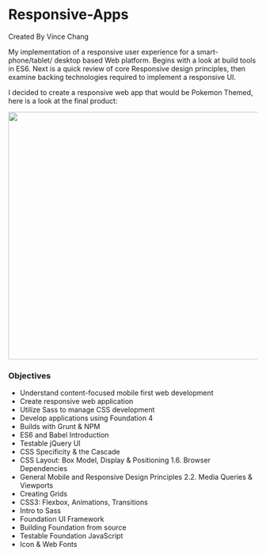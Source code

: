# Responsive-Apps

Created By Vince Chang <br/>

My implementation of a responsive user experience for a smart-phone/tablet/
desktop based Web platform. Begins with a look at build tools in ES6. Next is a
quick review of core Responsive design principles, then examine backing
technologies required to implement a responsive UI.

I decided to create a responsive web app that would be Pokemon Themed, here is
a look at the final product: <br/>

<img src="https://media.giphy.com/media/3dbKlmJb2TfDe5CO0U/giphy.gif" width="700px" height="500px"/>

### Objectives

- Understand content-focused mobile first web development
- Create responsive web application
- Utilize Sass to manage CSS development
- Develop applications using Foundation 4
- Builds with Grunt & NPM
- ES6 and Babel Introduction
- Testable jQuery UI
- CSS Specificity & the Cascade
- CSS Layout: Box Model, Display & Positioning 1.6. Browser Dependencies
- General Mobile and Responsive Design Principles 2.2. Media Queries & Viewports
- Creating Grids
- CSS3: Flexbox, Animations, Transitions
- Intro to Sass
- Foundation UI Framework
- Building Foundation from source
- Testable Foundation JavaScript
- Icon & Web Fonts
